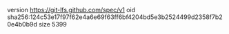 version https://git-lfs.github.com/spec/v1
oid sha256:124c53e17f97f62e4a6e69f63ff6bf4204bd5e3b2524499d2358f7b20e4b0b9d
size 5399
